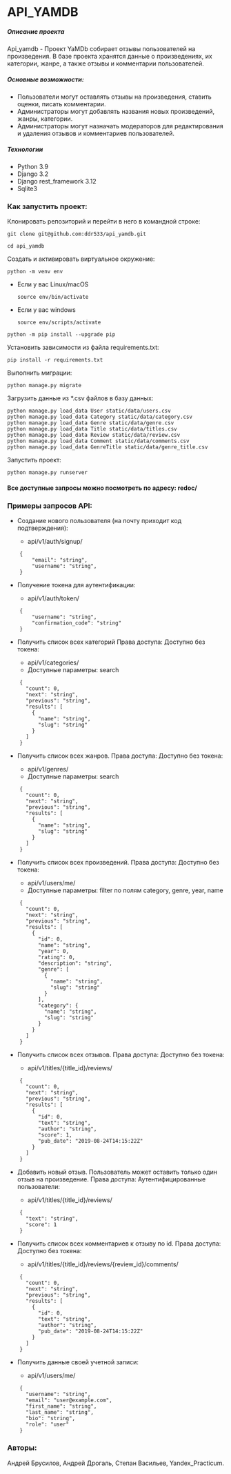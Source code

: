 # API_YAMDB  
##### Описание проекта 
Api_yamdb - Проект YaMDb собирает отзывы пользователей на произведения.
В базе проекта хранятся данные о произведениях, их категории, жанре,
а также отзывы и комментарии пользователей. 
##### Основные возможности:
* Пользователи могут оставлять отзывы на произведения, ставить оценки, писать
комментарии.
* Администраторы могут добавлять названия новых произведений, жанры, категории.
* Администраторы могут назначать модераторов для редактирования и удаления
отзывов и комментариев пользователей.

##### Технологии 
  
 - Python 3.9   
 - Django 3.2
 - Django rest_framework 3.12
 - Sqlite3
  
### Как запустить проект:

Клонировать репозиторий и перейти в него в командной строке:

```
git clone git@github.com:ddr533/api_yamdb.git
```

```
cd api_yamdb
```

Cоздать и активировать виртуальное окружение:

```
python -m venv env
```

* Если у вас Linux/macOS

    ```
    source env/bin/activate
    ```

* Если у вас windows

    ```
    source env/scripts/activate
    ```

```
python -m pip install --upgrade pip
```

Установить зависимости из файла requirements.txt:

```
pip install -r requirements.txt
```

Выполнить миграции:

```
python manage.py migrate
```

Загрузить данные из *.csv файлов в базу данных:

```
python manage.py load_data User static/data/users.csv
python manage.py load_data Category static/data/category.csv
python manage.py load_data Genre static/data/genre.csv
python manage.py load_data Title static/data/titles.csv
python manage.py load_data Review static/data/review.csv
python manage.py load_data Comment static/data/comments.csv
python manage.py load_data GenreTitle static/data/genre_title.csv
```

Запустить проект:

```
python manage.py runserver
```


#### Все доступные запросы можно посмотреть по адресу: redoc/


### Примеры запросов API:
* Создание нового пользователя (на почту приходит код подтверждения):
  
  - api/v1/auth/signup/
```
    {
        "email": "string",
        "username": "string",
    }

``` 
* Получение токена для аутентификации: 

  - api/v1/auth/token/
```
    {
        "username": "string",
        "confirmation_code": "string"
    }

``` 

* Получить список всех категорий Права доступа: Доступно без токена: 

  - api/v1/categories/
  - Доступные параметры: search
```
    {
      "count": 0,
      "next": "string",
      "previous": "string",
      "results": [
        {
          "name": "string",
          "slug": "string"
        }
      ]
    }

``` 

* Получить список всех жанров. Права доступа: Доступно без токена: 

  - api/v1/genres/
  - Доступные параметры: search
 
```
    {
      "count": 0,
      "next": "string",
      "previous": "string",
      "results": [
        {
          "name": "string",
          "slug": "string"
        }
      ]
    }

``` 

* Получить список всех произведений. Права доступа: Доступно без токена: 

  - api/v1/users/me/
  - Доступные параметры: filter по полям category, genre, year, name
 
```
    {
      "count": 0,
      "next": "string",
      "previous": "string",
      "results": [
        {
          "id": 0,
          "name": "string",
          "year": 0,
          "rating": 0,
          "description": "string",
          "genre": [
            {
              "name": "string",
              "slug": "string"
            }
          ],
          "category": {
            "name": "string",
            "slug": "string"
          }
        }
      ]
    }

``` 
* Получить список всех отзывов. Права доступа: Доступно без токена: 

  - api/v1/titles/{title_id}/reviews/
 
```
    {
      "count": 0,
      "next": "string",
      "previous": "string",
      "results": [
        {
          "id": 0,
          "text": "string",
          "author": "string",
          "score": 1,
          "pub_date": "2019-08-24T14:15:22Z"
        }
      ]
    }

``` 
* Добавить новый отзыв. Пользователь может оставить только один отзыв
на произведение. Права доступа: Аутентифицированные пользователи: 

  - api/v1/titles/{title_id}/reviews/
 
```
    {
      "text": "string",
      "score": 1
    }

``` 
* Получить список всех комментариев к отзыву по id. Права доступа: Доступно без токена: 

  - api/v1/titles/{title_id}/reviews/{review_id}/comments/
 
```
    {
      "count": 0,
      "next": "string",
      "previous": "string",
      "results": [
        {
          "id": 0,
          "text": "string",
          "author": "string",
          "pub_date": "2019-08-24T14:15:22Z"
        }
      ]
    }

``` 
* Получить данные своей учетной записи: 

  - api/v1/users/me/
 
```
    {
      "username": "string",
      "email": "user@example.com",
      "first_name": "string",
      "last_name": "string",
      "bio": "string",
      "role": "user"
    }

``` 



### Авторы:
Андрей Брусилов, Андрей Дрогаль, Степан Васильев, Yandex_Practicum.
